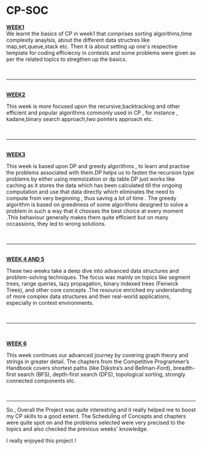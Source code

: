 # CP-SOC
<p>
<b><u>WEEK1</u></b><br>
We learnt the basics of CP in week1 that comprises sorting algorithms,time complexity anaylsis, about the different data structres like map,set,queue,stack etc.
Then it is about setting up one's respective template for coding efficiecny in contests and some problems were given as per the related topics to stregthen up the basics.
</p>
<br>
<hr>
<br>
<b><u>WEEK2</u></b>
<p>
This week is more focused upon the recursive,backtracking and other efficient and popular algorithms commonly used in CP , for instance , kadane,binary search approach,two pointers approach etc.
</p>
<br>
<hr>
<br>
<b><u>WEEK3</u></b>
<p>
This week is based upon DP and greedy algorithms , to learn and practise the problems associated with them.DP helps us to fasten the recursion type problems by either using memoization or dp table.DP just works like caching as it stores the data which has been calculated till the ongoing computation and use that data directly which eliminates the need to compute from very beginning , thus saving a lot of time . The greedy algorithm is based on greediness of some algorithms designed to solve a problem in such a way that  it chooses the best choice at every moment .This behaviour generally makes them quite efficient but on many occassions, they led to wrong solutions.
</p>
<br>
<hr>
<br>
<b><u>WEEK 4 AND 5</u></b>
<p>
These two weeks take a deep dive into advanced data structures and problem-solving techniques. The focus was mainly on topics like segment trees, range queries, lazy propagation, binary indexed trees (Fenwick Trees), and other core concepts .The resource enriched my understanding of more complex data structures and their real-world applications, especially in contest environments. 
</p>
<br>
<hr>
<br>

<b><u>WEEK 6</u></b>
<p>
This week continues our advanced journey by covering graph theory and strings in greater detail. The chapters from the Competitive Programmer’s Handbook covers shortest paths (like Dijkstra’s and Bellman-Ford), breadth-first search (BFS), depth-first search (DFS), topological sorting, strongly connected components etc.
</p>
<br>
<hr>
<p>
So , Overall the Project was quite interesting and it really helped me to boost my CP skills to a good extent. The Scheduling of Concepts and chapters were quite spot on and the problems selected were very precised to the topics and also checked the previous weeks' knowledge.</p>
<p>
I really enjoyed this project !
</p>

